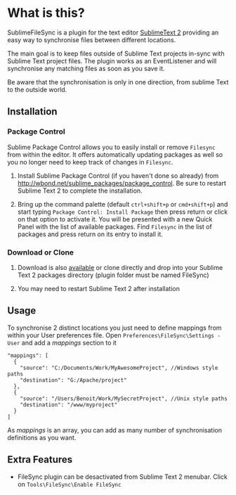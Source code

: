 What is this?
=============

SublimeFileSync is a plugin for the text editor [SublimeText 2](http://www.sublimetext.com/2) providing an easy way to synchronise files between different locations.

The main goal is to keep files outside of Sublime Text projects in-sync with Sublime Text project files. The plugin works as an EventListener and will synchronise any matching files as soon as you save it.

Be aware that the synchronisation is only in one direction, from sublime Text to the outside world.

Installation
------------

### Package Control

Sublime Package Control allows you to easily install or remove `Filesync` from within the editor. It offers automatically updating packages as well so you no longer need to keep track of changes in `Filesync`.

1. Install Sublime Package Control (if you haven't done so already) from http://wbond.net/sublime_packages/package_control. Be sure to restart Sublime Text 2 to complete the installation.

2. Bring up the command palette (default `ctrl+shift+p` or `cmd+shift+p`) and start typing `Package Control: Install Package` then press return or click on that option to activate it. You will be presented with a new Quick Panel with the list of available packages. Find `Filesync` in the list of packages and press return on its entry to install it.

### Download or Clone

1. Download is also [available](https://github.com/bcharbonnier/SublimeFileSync/zipball/master "download") or clone directly and drop into your Sublime Text 2 packages directory (plugin folder must be named FileSync)

2. You may need to restart Sublime Text 2 after installation

Usage
-----

To synchronise 2 distinct locations you just need to define mappings from within your User preferences file. Open `Preferences\FileSync\Settings - User` and add a *mappings* section to it

    "mappings": [
      {
        "source": "C:/Documents/Work/MyAwesomeProject", //Windows style paths
        "destination": "G:/Apache/project"
      },
      {
        "source": "/Users/Benoit/Work/MySecretProject", //Unix style paths
        "destination": "/www/myproject"
      }
    ]

As *mappings* is an array, you can add as many number of synchronisation definitions as you want.

Extra Features
--------

* FileSync plugin can be desactivated from Sublime Text 2 menubar. Click on `Tools\FileSync\Enable FileSync`
